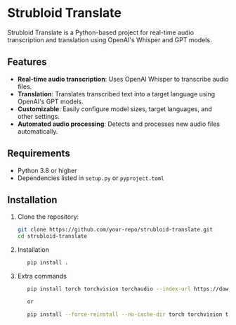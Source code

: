 # Strubloid Translate

Strubloid Translate is a Python-based project for real-time audio transcription and translation using OpenAI's Whisper and GPT models.

## Features

- **Real-time audio transcription**: Uses OpenAI Whisper to transcribe audio files.
- **Translation**: Translates transcribed text into a target language using OpenAI's GPT models.
- **Customizable**: Easily configure model sizes, target languages, and other settings.
- **Automated audio processing**: Detects and processes new audio files automatically.

## Requirements

- Python 3.8 or higher
- Dependencies listed in `setup.py` or `pyproject.toml`

## Installation

1. Clone the repository:
   ```bash
   git clone https://github.com/your-repo/strubloid-translate.git
   cd strubloid-translate
   ```

2. Installation
   ```bash
      pip install .
    ```

3. Extra commands
   ```bash
      pip install torch torchvision torchaudio --index-url https://download.pytorch.org/whl/cu121

      or

      pip install --force-reinstall --no-cache-dir torch torchvision torchaudio --index-url https://download.pytorch.org/whl/cu121

   ```